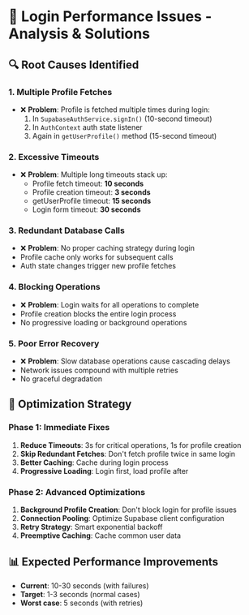 # 🐌 Login Performance Issues - Analysis & Solutions

## 🔍 **Root Causes Identified**

### 1. **Multiple Profile Fetches**
- ❌ **Problem**: Profile is fetched multiple times during login:
  1. In `SupabaseAuthService.signIn()` (10-second timeout)
  2. In `AuthContext` auth state listener 
  3. Again in `getUserProfile()` method (15-second timeout)

### 2. **Excessive Timeouts**
- ❌ **Problem**: Multiple long timeouts stack up:
  - Profile fetch timeout: **10 seconds**
  - Profile creation timeout: **3 seconds**  
  - getUserProfile timeout: **15 seconds**
  - Login form timeout: **30 seconds**

### 3. **Redundant Database Calls**
- ❌ **Problem**: No proper caching strategy during login
- Profile cache only works for subsequent calls
- Auth state changes trigger new profile fetches

### 4. **Blocking Operations**
- ❌ **Problem**: Login waits for all operations to complete
- Profile creation blocks the entire login process
- No progressive loading or background operations

### 5. **Poor Error Recovery**
- ❌ **Problem**: Slow database operations cause cascading delays
- Network issues compound with multiple retries
- No graceful degradation

## 🚀 **Optimization Strategy**

### **Phase 1: Immediate Fixes**
1. **Reduce Timeouts**: 3s for critical operations, 1s for profile creation
2. **Skip Redundant Fetches**: Don't fetch profile twice in same login
3. **Better Caching**: Cache during login process
4. **Progressive Loading**: Login first, load profile after

### **Phase 2: Advanced Optimizations**
1. **Background Profile Creation**: Don't block login for profile issues
2. **Connection Pooling**: Optimize Supabase client configuration
3. **Retry Strategy**: Smart exponential backoff
4. **Preemptive Caching**: Cache common user data

## 📊 **Expected Performance Improvements**
- **Current**: 10-30 seconds (with failures)
- **Target**: 1-3 seconds (normal cases)
- **Worst case**: 5 seconds (with retries)
